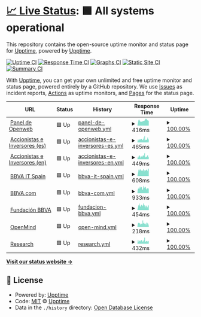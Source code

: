 # [📈 Live Status](https://upptime.github.io/upptime): <!--live status--> **🟩 All systems operational**

This repository contains the open-source uptime monitor and status page for [Upptime](https://upptime.js.org), powered by [Upptime](https://github.com/upptime/upptime).

[![Uptime CI](https://github.com/next-franciscocalle/openweb-uptime/workflows/Uptime%20CI/badge.svg)](https://github.com/next-franciscocalle/openweb-uptime/actions?query=workflow%3A%22Uptime+CI%22)
[![Response Time CI](https://github.com/next-franciscocalle/openweb-uptime/workflows/Response%20Time%20CI/badge.svg)](https://github.com/next-franciscocalle/openweb-uptime/actions?query=workflow%3A%22Response+Time+CI%22)
[![Graphs CI](https://github.com/next-franciscocalle/openweb-uptime/workflows/Graphs%20CI/badge.svg)](https://github.com/next-franciscocalle/openweb-uptime/actions?query=workflow%3A%22Graphs+CI%22)
[![Static Site CI](https://github.com/next-franciscocalle/openweb-uptime/workflows/Static%20Site%20CI/badge.svg)](https://github.com/next-franciscocalle/openweb-uptime/actions?query=workflow%3A%22Static+Site+CI%22)
[![Summary CI](https://github.com/next-franciscocalle/openweb-uptime/workflows/Summary%20CI/badge.svg)](https://github.com/next-franciscocalle/openweb-uptime/actions?query=workflow%3A%22Summary+CI%22)

With [Upptime](https://upptime.js.org), you can get your own unlimited and free uptime monitor and status page, powered entirely by a GitHub repository. We use [Issues](https://github.com/upptime/upptime/issues) as incident reports, [Actions](https://github.com/next-franciscocalle/openweb-uptime/actions) as uptime monitors, and [Pages](https://upptime.github.io/upptime) for the status page.

<!--start: status pages-->
<!-- This summary is generated by Upptime (https://github.com/upptime/upptime) -->
<!-- Do not edit this manually, your changes will be overwritten -->
<!-- prettier-ignore -->
| URL | Status | History | Response Time | Uptime |
| --- | ------ | ------- | ------------- | ------ |
| <img alt="" src="https://favicons.githubusercontent.com/webpublicas.bbva.com" height="13"> [Panel de Openweb](https://webpublicas.bbva.com/) | 🟩 Up | [panel-de-openweb.yml](https://github.com/BBVA-Openweb/openweb-uptime-sites/commits/HEAD/history/panel-de-openweb.yml) | <details><summary><img alt="Response time graph" src="./graphs/panel-de-openweb/response-time-week.png" height="20"> 416ms</summary><br><a href="https://uptime-sites.openweb.bbva/history/panel-de-openweb"><img alt="Response time 416" src="https://img.shields.io/endpoint?url=https%3A%2F%2Fraw.githubusercontent.com%2FBBVA-Openweb%2Fopenweb-uptime-sites%2FHEAD%2Fapi%2Fpanel-de-openweb%2Fresponse-time.json"></a><br><a href="https://uptime-sites.openweb.bbva/history/panel-de-openweb"><img alt="24-hour response time 457" src="https://img.shields.io/endpoint?url=https%3A%2F%2Fraw.githubusercontent.com%2FBBVA-Openweb%2Fopenweb-uptime-sites%2FHEAD%2Fapi%2Fpanel-de-openweb%2Fresponse-time-day.json"></a><br><a href="https://uptime-sites.openweb.bbva/history/panel-de-openweb"><img alt="7-day response time 416" src="https://img.shields.io/endpoint?url=https%3A%2F%2Fraw.githubusercontent.com%2FBBVA-Openweb%2Fopenweb-uptime-sites%2FHEAD%2Fapi%2Fpanel-de-openweb%2Fresponse-time-week.json"></a><br><a href="https://uptime-sites.openweb.bbva/history/panel-de-openweb"><img alt="30-day response time 416" src="https://img.shields.io/endpoint?url=https%3A%2F%2Fraw.githubusercontent.com%2FBBVA-Openweb%2Fopenweb-uptime-sites%2FHEAD%2Fapi%2Fpanel-de-openweb%2Fresponse-time-month.json"></a><br><a href="https://uptime-sites.openweb.bbva/history/panel-de-openweb"><img alt="1-year response time 416" src="https://img.shields.io/endpoint?url=https%3A%2F%2Fraw.githubusercontent.com%2FBBVA-Openweb%2Fopenweb-uptime-sites%2FHEAD%2Fapi%2Fpanel-de-openweb%2Fresponse-time-year.json"></a></details> | <details><summary><a href="https://uptime-sites.openweb.bbva/history/panel-de-openweb">100.00%</a></summary><a href="https://uptime-sites.openweb.bbva/history/panel-de-openweb"><img alt="All-time uptime 100.00%" src="https://img.shields.io/endpoint?url=https%3A%2F%2Fraw.githubusercontent.com%2FBBVA-Openweb%2Fopenweb-uptime-sites%2FHEAD%2Fapi%2Fpanel-de-openweb%2Fuptime.json"></a><br><a href="https://uptime-sites.openweb.bbva/history/panel-de-openweb"><img alt="24-hour uptime 100.00%" src="https://img.shields.io/endpoint?url=https%3A%2F%2Fraw.githubusercontent.com%2FBBVA-Openweb%2Fopenweb-uptime-sites%2FHEAD%2Fapi%2Fpanel-de-openweb%2Fuptime-day.json"></a><br><a href="https://uptime-sites.openweb.bbva/history/panel-de-openweb"><img alt="7-day uptime 100.00%" src="https://img.shields.io/endpoint?url=https%3A%2F%2Fraw.githubusercontent.com%2FBBVA-Openweb%2Fopenweb-uptime-sites%2FHEAD%2Fapi%2Fpanel-de-openweb%2Fuptime-week.json"></a><br><a href="https://uptime-sites.openweb.bbva/history/panel-de-openweb"><img alt="30-day uptime 100.00%" src="https://img.shields.io/endpoint?url=https%3A%2F%2Fraw.githubusercontent.com%2FBBVA-Openweb%2Fopenweb-uptime-sites%2FHEAD%2Fapi%2Fpanel-de-openweb%2Fuptime-month.json"></a><br><a href="https://uptime-sites.openweb.bbva/history/panel-de-openweb"><img alt="1-year uptime 100.00%" src="https://img.shields.io/endpoint?url=https%3A%2F%2Fraw.githubusercontent.com%2FBBVA-Openweb%2Fopenweb-uptime-sites%2FHEAD%2Fapi%2Fpanel-de-openweb%2Fuptime-year.json"></a></details>
| <img alt="" src="https://favicons.githubusercontent.com/accionistaseinversores.bbva.com" height="13"> [Accionistas e Inversores (es)](https://accionistaseinversores.bbva.com/) | 🟩 Up | [accionistas-e-inversores-es.yml](https://github.com/BBVA-Openweb/openweb-uptime-sites/commits/HEAD/history/accionistas-e-inversores-es.yml) | <details><summary><img alt="Response time graph" src="./graphs/accionistas-e-inversores-es/response-time-week.png" height="20"> 465ms</summary><br><a href="https://uptime-sites.openweb.bbva/history/accionistas-e-inversores-es"><img alt="Response time 465" src="https://img.shields.io/endpoint?url=https%3A%2F%2Fraw.githubusercontent.com%2FBBVA-Openweb%2Fopenweb-uptime-sites%2FHEAD%2Fapi%2Faccionistas-e-inversores-es%2Fresponse-time.json"></a><br><a href="https://uptime-sites.openweb.bbva/history/accionistas-e-inversores-es"><img alt="24-hour response time 501" src="https://img.shields.io/endpoint?url=https%3A%2F%2Fraw.githubusercontent.com%2FBBVA-Openweb%2Fopenweb-uptime-sites%2FHEAD%2Fapi%2Faccionistas-e-inversores-es%2Fresponse-time-day.json"></a><br><a href="https://uptime-sites.openweb.bbva/history/accionistas-e-inversores-es"><img alt="7-day response time 465" src="https://img.shields.io/endpoint?url=https%3A%2F%2Fraw.githubusercontent.com%2FBBVA-Openweb%2Fopenweb-uptime-sites%2FHEAD%2Fapi%2Faccionistas-e-inversores-es%2Fresponse-time-week.json"></a><br><a href="https://uptime-sites.openweb.bbva/history/accionistas-e-inversores-es"><img alt="30-day response time 465" src="https://img.shields.io/endpoint?url=https%3A%2F%2Fraw.githubusercontent.com%2FBBVA-Openweb%2Fopenweb-uptime-sites%2FHEAD%2Fapi%2Faccionistas-e-inversores-es%2Fresponse-time-month.json"></a><br><a href="https://uptime-sites.openweb.bbva/history/accionistas-e-inversores-es"><img alt="1-year response time 465" src="https://img.shields.io/endpoint?url=https%3A%2F%2Fraw.githubusercontent.com%2FBBVA-Openweb%2Fopenweb-uptime-sites%2FHEAD%2Fapi%2Faccionistas-e-inversores-es%2Fresponse-time-year.json"></a></details> | <details><summary><a href="https://uptime-sites.openweb.bbva/history/accionistas-e-inversores-es">100.00%</a></summary><a href="https://uptime-sites.openweb.bbva/history/accionistas-e-inversores-es"><img alt="All-time uptime 100.00%" src="https://img.shields.io/endpoint?url=https%3A%2F%2Fraw.githubusercontent.com%2FBBVA-Openweb%2Fopenweb-uptime-sites%2FHEAD%2Fapi%2Faccionistas-e-inversores-es%2Fuptime.json"></a><br><a href="https://uptime-sites.openweb.bbva/history/accionistas-e-inversores-es"><img alt="24-hour uptime 100.00%" src="https://img.shields.io/endpoint?url=https%3A%2F%2Fraw.githubusercontent.com%2FBBVA-Openweb%2Fopenweb-uptime-sites%2FHEAD%2Fapi%2Faccionistas-e-inversores-es%2Fuptime-day.json"></a><br><a href="https://uptime-sites.openweb.bbva/history/accionistas-e-inversores-es"><img alt="7-day uptime 100.00%" src="https://img.shields.io/endpoint?url=https%3A%2F%2Fraw.githubusercontent.com%2FBBVA-Openweb%2Fopenweb-uptime-sites%2FHEAD%2Fapi%2Faccionistas-e-inversores-es%2Fuptime-week.json"></a><br><a href="https://uptime-sites.openweb.bbva/history/accionistas-e-inversores-es"><img alt="30-day uptime 100.00%" src="https://img.shields.io/endpoint?url=https%3A%2F%2Fraw.githubusercontent.com%2FBBVA-Openweb%2Fopenweb-uptime-sites%2FHEAD%2Fapi%2Faccionistas-e-inversores-es%2Fuptime-month.json"></a><br><a href="https://uptime-sites.openweb.bbva/history/accionistas-e-inversores-es"><img alt="1-year uptime 100.00%" src="https://img.shields.io/endpoint?url=https%3A%2F%2Fraw.githubusercontent.com%2FBBVA-Openweb%2Fopenweb-uptime-sites%2FHEAD%2Fapi%2Faccionistas-e-inversores-es%2Fuptime-year.json"></a></details>
| <img alt="" src="https://favicons.githubusercontent.com/shareholdersandinvestors.bbva.com" height="13"> [Accionistas e Inversores (en)](https://shareholdersandinvestors.bbva.com/) | 🟩 Up | [accionistas-e-inversores-en.yml](https://github.com/BBVA-Openweb/openweb-uptime-sites/commits/HEAD/history/accionistas-e-inversores-en.yml) | <details><summary><img alt="Response time graph" src="./graphs/accionistas-e-inversores-en/response-time-week.png" height="20"> 449ms</summary><br><a href="https://uptime-sites.openweb.bbva/history/accionistas-e-inversores-en"><img alt="Response time 449" src="https://img.shields.io/endpoint?url=https%3A%2F%2Fraw.githubusercontent.com%2FBBVA-Openweb%2Fopenweb-uptime-sites%2FHEAD%2Fapi%2Faccionistas-e-inversores-en%2Fresponse-time.json"></a><br><a href="https://uptime-sites.openweb.bbva/history/accionistas-e-inversores-en"><img alt="24-hour response time 442" src="https://img.shields.io/endpoint?url=https%3A%2F%2Fraw.githubusercontent.com%2FBBVA-Openweb%2Fopenweb-uptime-sites%2FHEAD%2Fapi%2Faccionistas-e-inversores-en%2Fresponse-time-day.json"></a><br><a href="https://uptime-sites.openweb.bbva/history/accionistas-e-inversores-en"><img alt="7-day response time 449" src="https://img.shields.io/endpoint?url=https%3A%2F%2Fraw.githubusercontent.com%2FBBVA-Openweb%2Fopenweb-uptime-sites%2FHEAD%2Fapi%2Faccionistas-e-inversores-en%2Fresponse-time-week.json"></a><br><a href="https://uptime-sites.openweb.bbva/history/accionistas-e-inversores-en"><img alt="30-day response time 449" src="https://img.shields.io/endpoint?url=https%3A%2F%2Fraw.githubusercontent.com%2FBBVA-Openweb%2Fopenweb-uptime-sites%2FHEAD%2Fapi%2Faccionistas-e-inversores-en%2Fresponse-time-month.json"></a><br><a href="https://uptime-sites.openweb.bbva/history/accionistas-e-inversores-en"><img alt="1-year response time 449" src="https://img.shields.io/endpoint?url=https%3A%2F%2Fraw.githubusercontent.com%2FBBVA-Openweb%2Fopenweb-uptime-sites%2FHEAD%2Fapi%2Faccionistas-e-inversores-en%2Fresponse-time-year.json"></a></details> | <details><summary><a href="https://uptime-sites.openweb.bbva/history/accionistas-e-inversores-en">100.00%</a></summary><a href="https://uptime-sites.openweb.bbva/history/accionistas-e-inversores-en"><img alt="All-time uptime 100.00%" src="https://img.shields.io/endpoint?url=https%3A%2F%2Fraw.githubusercontent.com%2FBBVA-Openweb%2Fopenweb-uptime-sites%2FHEAD%2Fapi%2Faccionistas-e-inversores-en%2Fuptime.json"></a><br><a href="https://uptime-sites.openweb.bbva/history/accionistas-e-inversores-en"><img alt="24-hour uptime 100.00%" src="https://img.shields.io/endpoint?url=https%3A%2F%2Fraw.githubusercontent.com%2FBBVA-Openweb%2Fopenweb-uptime-sites%2FHEAD%2Fapi%2Faccionistas-e-inversores-en%2Fuptime-day.json"></a><br><a href="https://uptime-sites.openweb.bbva/history/accionistas-e-inversores-en"><img alt="7-day uptime 100.00%" src="https://img.shields.io/endpoint?url=https%3A%2F%2Fraw.githubusercontent.com%2FBBVA-Openweb%2Fopenweb-uptime-sites%2FHEAD%2Fapi%2Faccionistas-e-inversores-en%2Fuptime-week.json"></a><br><a href="https://uptime-sites.openweb.bbva/history/accionistas-e-inversores-en"><img alt="30-day uptime 100.00%" src="https://img.shields.io/endpoint?url=https%3A%2F%2Fraw.githubusercontent.com%2FBBVA-Openweb%2Fopenweb-uptime-sites%2FHEAD%2Fapi%2Faccionistas-e-inversores-en%2Fuptime-month.json"></a><br><a href="https://uptime-sites.openweb.bbva/history/accionistas-e-inversores-en"><img alt="1-year uptime 100.00%" src="https://img.shields.io/endpoint?url=https%3A%2F%2Fraw.githubusercontent.com%2FBBVA-Openweb%2Fopenweb-uptime-sites%2FHEAD%2Fapi%2Faccionistas-e-inversores-en%2Fuptime-year.json"></a></details>
| <img alt="" src="https://favicons.githubusercontent.com/www.bbvaitspain.com" height="13"> [BBVA IT Spain](https://www.bbvaitspain.com) | 🟩 Up | [bbva-it-spain.yml](https://github.com/BBVA-Openweb/openweb-uptime-sites/commits/HEAD/history/bbva-it-spain.yml) | <details><summary><img alt="Response time graph" src="./graphs/bbva-it-spain/response-time-week.png" height="20"> 608ms</summary><br><a href="https://uptime-sites.openweb.bbva/history/bbva-it-spain"><img alt="Response time 608" src="https://img.shields.io/endpoint?url=https%3A%2F%2Fraw.githubusercontent.com%2FBBVA-Openweb%2Fopenweb-uptime-sites%2FHEAD%2Fapi%2Fbbva-it-spain%2Fresponse-time.json"></a><br><a href="https://uptime-sites.openweb.bbva/history/bbva-it-spain"><img alt="24-hour response time 637" src="https://img.shields.io/endpoint?url=https%3A%2F%2Fraw.githubusercontent.com%2FBBVA-Openweb%2Fopenweb-uptime-sites%2FHEAD%2Fapi%2Fbbva-it-spain%2Fresponse-time-day.json"></a><br><a href="https://uptime-sites.openweb.bbva/history/bbva-it-spain"><img alt="7-day response time 608" src="https://img.shields.io/endpoint?url=https%3A%2F%2Fraw.githubusercontent.com%2FBBVA-Openweb%2Fopenweb-uptime-sites%2FHEAD%2Fapi%2Fbbva-it-spain%2Fresponse-time-week.json"></a><br><a href="https://uptime-sites.openweb.bbva/history/bbva-it-spain"><img alt="30-day response time 608" src="https://img.shields.io/endpoint?url=https%3A%2F%2Fraw.githubusercontent.com%2FBBVA-Openweb%2Fopenweb-uptime-sites%2FHEAD%2Fapi%2Fbbva-it-spain%2Fresponse-time-month.json"></a><br><a href="https://uptime-sites.openweb.bbva/history/bbva-it-spain"><img alt="1-year response time 608" src="https://img.shields.io/endpoint?url=https%3A%2F%2Fraw.githubusercontent.com%2FBBVA-Openweb%2Fopenweb-uptime-sites%2FHEAD%2Fapi%2Fbbva-it-spain%2Fresponse-time-year.json"></a></details> | <details><summary><a href="https://uptime-sites.openweb.bbva/history/bbva-it-spain">100.00%</a></summary><a href="https://uptime-sites.openweb.bbva/history/bbva-it-spain"><img alt="All-time uptime 100.00%" src="https://img.shields.io/endpoint?url=https%3A%2F%2Fraw.githubusercontent.com%2FBBVA-Openweb%2Fopenweb-uptime-sites%2FHEAD%2Fapi%2Fbbva-it-spain%2Fuptime.json"></a><br><a href="https://uptime-sites.openweb.bbva/history/bbva-it-spain"><img alt="24-hour uptime 100.00%" src="https://img.shields.io/endpoint?url=https%3A%2F%2Fraw.githubusercontent.com%2FBBVA-Openweb%2Fopenweb-uptime-sites%2FHEAD%2Fapi%2Fbbva-it-spain%2Fuptime-day.json"></a><br><a href="https://uptime-sites.openweb.bbva/history/bbva-it-spain"><img alt="7-day uptime 100.00%" src="https://img.shields.io/endpoint?url=https%3A%2F%2Fraw.githubusercontent.com%2FBBVA-Openweb%2Fopenweb-uptime-sites%2FHEAD%2Fapi%2Fbbva-it-spain%2Fuptime-week.json"></a><br><a href="https://uptime-sites.openweb.bbva/history/bbva-it-spain"><img alt="30-day uptime 100.00%" src="https://img.shields.io/endpoint?url=https%3A%2F%2Fraw.githubusercontent.com%2FBBVA-Openweb%2Fopenweb-uptime-sites%2FHEAD%2Fapi%2Fbbva-it-spain%2Fuptime-month.json"></a><br><a href="https://uptime-sites.openweb.bbva/history/bbva-it-spain"><img alt="1-year uptime 100.00%" src="https://img.shields.io/endpoint?url=https%3A%2F%2Fraw.githubusercontent.com%2FBBVA-Openweb%2Fopenweb-uptime-sites%2FHEAD%2Fapi%2Fbbva-it-spain%2Fuptime-year.json"></a></details>
| <img alt="" src="https://favicons.githubusercontent.com/www.bbva.com" height="13"> [BBVA.com](https://www.bbva.com) | 🟩 Up | [bbva-com.yml](https://github.com/BBVA-Openweb/openweb-uptime-sites/commits/HEAD/history/bbva-com.yml) | <details><summary><img alt="Response time graph" src="./graphs/bbva-com/response-time-week.png" height="20"> 933ms</summary><br><a href="https://uptime-sites.openweb.bbva/history/bbva-com"><img alt="Response time 933" src="https://img.shields.io/endpoint?url=https%3A%2F%2Fraw.githubusercontent.com%2FBBVA-Openweb%2Fopenweb-uptime-sites%2FHEAD%2Fapi%2Fbbva-com%2Fresponse-time.json"></a><br><a href="https://uptime-sites.openweb.bbva/history/bbva-com"><img alt="24-hour response time 842" src="https://img.shields.io/endpoint?url=https%3A%2F%2Fraw.githubusercontent.com%2FBBVA-Openweb%2Fopenweb-uptime-sites%2FHEAD%2Fapi%2Fbbva-com%2Fresponse-time-day.json"></a><br><a href="https://uptime-sites.openweb.bbva/history/bbva-com"><img alt="7-day response time 933" src="https://img.shields.io/endpoint?url=https%3A%2F%2Fraw.githubusercontent.com%2FBBVA-Openweb%2Fopenweb-uptime-sites%2FHEAD%2Fapi%2Fbbva-com%2Fresponse-time-week.json"></a><br><a href="https://uptime-sites.openweb.bbva/history/bbva-com"><img alt="30-day response time 933" src="https://img.shields.io/endpoint?url=https%3A%2F%2Fraw.githubusercontent.com%2FBBVA-Openweb%2Fopenweb-uptime-sites%2FHEAD%2Fapi%2Fbbva-com%2Fresponse-time-month.json"></a><br><a href="https://uptime-sites.openweb.bbva/history/bbva-com"><img alt="1-year response time 933" src="https://img.shields.io/endpoint?url=https%3A%2F%2Fraw.githubusercontent.com%2FBBVA-Openweb%2Fopenweb-uptime-sites%2FHEAD%2Fapi%2Fbbva-com%2Fresponse-time-year.json"></a></details> | <details><summary><a href="https://uptime-sites.openweb.bbva/history/bbva-com">100.00%</a></summary><a href="https://uptime-sites.openweb.bbva/history/bbva-com"><img alt="All-time uptime 100.00%" src="https://img.shields.io/endpoint?url=https%3A%2F%2Fraw.githubusercontent.com%2FBBVA-Openweb%2Fopenweb-uptime-sites%2FHEAD%2Fapi%2Fbbva-com%2Fuptime.json"></a><br><a href="https://uptime-sites.openweb.bbva/history/bbva-com"><img alt="24-hour uptime 100.00%" src="https://img.shields.io/endpoint?url=https%3A%2F%2Fraw.githubusercontent.com%2FBBVA-Openweb%2Fopenweb-uptime-sites%2FHEAD%2Fapi%2Fbbva-com%2Fuptime-day.json"></a><br><a href="https://uptime-sites.openweb.bbva/history/bbva-com"><img alt="7-day uptime 100.00%" src="https://img.shields.io/endpoint?url=https%3A%2F%2Fraw.githubusercontent.com%2FBBVA-Openweb%2Fopenweb-uptime-sites%2FHEAD%2Fapi%2Fbbva-com%2Fuptime-week.json"></a><br><a href="https://uptime-sites.openweb.bbva/history/bbva-com"><img alt="30-day uptime 100.00%" src="https://img.shields.io/endpoint?url=https%3A%2F%2Fraw.githubusercontent.com%2FBBVA-Openweb%2Fopenweb-uptime-sites%2FHEAD%2Fapi%2Fbbva-com%2Fuptime-month.json"></a><br><a href="https://uptime-sites.openweb.bbva/history/bbva-com"><img alt="1-year uptime 100.00%" src="https://img.shields.io/endpoint?url=https%3A%2F%2Fraw.githubusercontent.com%2FBBVA-Openweb%2Fopenweb-uptime-sites%2FHEAD%2Fapi%2Fbbva-com%2Fuptime-year.json"></a></details>
| <img alt="" src="https://favicons.githubusercontent.com/www.fbbva.es" height="13"> [Fundación BBVA](https://www.fbbva.es/) | 🟩 Up | [fundacion-bbva.yml](https://github.com/BBVA-Openweb/openweb-uptime-sites/commits/HEAD/history/fundacion-bbva.yml) | <details><summary><img alt="Response time graph" src="./graphs/fundacion-bbva/response-time-week.png" height="20"> 454ms</summary><br><a href="https://uptime-sites.openweb.bbva/history/fundacion-bbva"><img alt="Response time 454" src="https://img.shields.io/endpoint?url=https%3A%2F%2Fraw.githubusercontent.com%2FBBVA-Openweb%2Fopenweb-uptime-sites%2FHEAD%2Fapi%2Ffundacion-bbva%2Fresponse-time.json"></a><br><a href="https://uptime-sites.openweb.bbva/history/fundacion-bbva"><img alt="24-hour response time 458" src="https://img.shields.io/endpoint?url=https%3A%2F%2Fraw.githubusercontent.com%2FBBVA-Openweb%2Fopenweb-uptime-sites%2FHEAD%2Fapi%2Ffundacion-bbva%2Fresponse-time-day.json"></a><br><a href="https://uptime-sites.openweb.bbva/history/fundacion-bbva"><img alt="7-day response time 454" src="https://img.shields.io/endpoint?url=https%3A%2F%2Fraw.githubusercontent.com%2FBBVA-Openweb%2Fopenweb-uptime-sites%2FHEAD%2Fapi%2Ffundacion-bbva%2Fresponse-time-week.json"></a><br><a href="https://uptime-sites.openweb.bbva/history/fundacion-bbva"><img alt="30-day response time 454" src="https://img.shields.io/endpoint?url=https%3A%2F%2Fraw.githubusercontent.com%2FBBVA-Openweb%2Fopenweb-uptime-sites%2FHEAD%2Fapi%2Ffundacion-bbva%2Fresponse-time-month.json"></a><br><a href="https://uptime-sites.openweb.bbva/history/fundacion-bbva"><img alt="1-year response time 454" src="https://img.shields.io/endpoint?url=https%3A%2F%2Fraw.githubusercontent.com%2FBBVA-Openweb%2Fopenweb-uptime-sites%2FHEAD%2Fapi%2Ffundacion-bbva%2Fresponse-time-year.json"></a></details> | <details><summary><a href="https://uptime-sites.openweb.bbva/history/fundacion-bbva">100.00%</a></summary><a href="https://uptime-sites.openweb.bbva/history/fundacion-bbva"><img alt="All-time uptime 100.00%" src="https://img.shields.io/endpoint?url=https%3A%2F%2Fraw.githubusercontent.com%2FBBVA-Openweb%2Fopenweb-uptime-sites%2FHEAD%2Fapi%2Ffundacion-bbva%2Fuptime.json"></a><br><a href="https://uptime-sites.openweb.bbva/history/fundacion-bbva"><img alt="24-hour uptime 100.00%" src="https://img.shields.io/endpoint?url=https%3A%2F%2Fraw.githubusercontent.com%2FBBVA-Openweb%2Fopenweb-uptime-sites%2FHEAD%2Fapi%2Ffundacion-bbva%2Fuptime-day.json"></a><br><a href="https://uptime-sites.openweb.bbva/history/fundacion-bbva"><img alt="7-day uptime 100.00%" src="https://img.shields.io/endpoint?url=https%3A%2F%2Fraw.githubusercontent.com%2FBBVA-Openweb%2Fopenweb-uptime-sites%2FHEAD%2Fapi%2Ffundacion-bbva%2Fuptime-week.json"></a><br><a href="https://uptime-sites.openweb.bbva/history/fundacion-bbva"><img alt="30-day uptime 100.00%" src="https://img.shields.io/endpoint?url=https%3A%2F%2Fraw.githubusercontent.com%2FBBVA-Openweb%2Fopenweb-uptime-sites%2FHEAD%2Fapi%2Ffundacion-bbva%2Fuptime-month.json"></a><br><a href="https://uptime-sites.openweb.bbva/history/fundacion-bbva"><img alt="1-year uptime 100.00%" src="https://img.shields.io/endpoint?url=https%3A%2F%2Fraw.githubusercontent.com%2FBBVA-Openweb%2Fopenweb-uptime-sites%2FHEAD%2Fapi%2Ffundacion-bbva%2Fuptime-year.json"></a></details>
| <img alt="" src="https://favicons.githubusercontent.com/www.bbvaopenmind.com" height="13"> [OpenMind](https://www.bbvaopenmind.com/) | 🟩 Up | [open-mind.yml](https://github.com/BBVA-Openweb/openweb-uptime-sites/commits/HEAD/history/open-mind.yml) | <details><summary><img alt="Response time graph" src="./graphs/open-mind/response-time-week.png" height="20"> 218ms</summary><br><a href="https://uptime-sites.openweb.bbva/history/open-mind"><img alt="Response time 218" src="https://img.shields.io/endpoint?url=https%3A%2F%2Fraw.githubusercontent.com%2FBBVA-Openweb%2Fopenweb-uptime-sites%2FHEAD%2Fapi%2Fopen-mind%2Fresponse-time.json"></a><br><a href="https://uptime-sites.openweb.bbva/history/open-mind"><img alt="24-hour response time 196" src="https://img.shields.io/endpoint?url=https%3A%2F%2Fraw.githubusercontent.com%2FBBVA-Openweb%2Fopenweb-uptime-sites%2FHEAD%2Fapi%2Fopen-mind%2Fresponse-time-day.json"></a><br><a href="https://uptime-sites.openweb.bbva/history/open-mind"><img alt="7-day response time 218" src="https://img.shields.io/endpoint?url=https%3A%2F%2Fraw.githubusercontent.com%2FBBVA-Openweb%2Fopenweb-uptime-sites%2FHEAD%2Fapi%2Fopen-mind%2Fresponse-time-week.json"></a><br><a href="https://uptime-sites.openweb.bbva/history/open-mind"><img alt="30-day response time 218" src="https://img.shields.io/endpoint?url=https%3A%2F%2Fraw.githubusercontent.com%2FBBVA-Openweb%2Fopenweb-uptime-sites%2FHEAD%2Fapi%2Fopen-mind%2Fresponse-time-month.json"></a><br><a href="https://uptime-sites.openweb.bbva/history/open-mind"><img alt="1-year response time 218" src="https://img.shields.io/endpoint?url=https%3A%2F%2Fraw.githubusercontent.com%2FBBVA-Openweb%2Fopenweb-uptime-sites%2FHEAD%2Fapi%2Fopen-mind%2Fresponse-time-year.json"></a></details> | <details><summary><a href="https://uptime-sites.openweb.bbva/history/open-mind">100.00%</a></summary><a href="https://uptime-sites.openweb.bbva/history/open-mind"><img alt="All-time uptime 100.00%" src="https://img.shields.io/endpoint?url=https%3A%2F%2Fraw.githubusercontent.com%2FBBVA-Openweb%2Fopenweb-uptime-sites%2FHEAD%2Fapi%2Fopen-mind%2Fuptime.json"></a><br><a href="https://uptime-sites.openweb.bbva/history/open-mind"><img alt="24-hour uptime 100.00%" src="https://img.shields.io/endpoint?url=https%3A%2F%2Fraw.githubusercontent.com%2FBBVA-Openweb%2Fopenweb-uptime-sites%2FHEAD%2Fapi%2Fopen-mind%2Fuptime-day.json"></a><br><a href="https://uptime-sites.openweb.bbva/history/open-mind"><img alt="7-day uptime 100.00%" src="https://img.shields.io/endpoint?url=https%3A%2F%2Fraw.githubusercontent.com%2FBBVA-Openweb%2Fopenweb-uptime-sites%2FHEAD%2Fapi%2Fopen-mind%2Fuptime-week.json"></a><br><a href="https://uptime-sites.openweb.bbva/history/open-mind"><img alt="30-day uptime 100.00%" src="https://img.shields.io/endpoint?url=https%3A%2F%2Fraw.githubusercontent.com%2FBBVA-Openweb%2Fopenweb-uptime-sites%2FHEAD%2Fapi%2Fopen-mind%2Fuptime-month.json"></a><br><a href="https://uptime-sites.openweb.bbva/history/open-mind"><img alt="1-year uptime 100.00%" src="https://img.shields.io/endpoint?url=https%3A%2F%2Fraw.githubusercontent.com%2FBBVA-Openweb%2Fopenweb-uptime-sites%2FHEAD%2Fapi%2Fopen-mind%2Fuptime-year.json"></a></details>
| <img alt="" src="https://favicons.githubusercontent.com/www.bbvaresearch.com" height="13"> [Research](https://www.bbvaresearch.com/) | 🟩 Up | [research.yml](https://github.com/BBVA-Openweb/openweb-uptime-sites/commits/HEAD/history/research.yml) | <details><summary><img alt="Response time graph" src="./graphs/research/response-time-week.png" height="20"> 432ms</summary><br><a href="https://uptime-sites.openweb.bbva/history/research"><img alt="Response time 432" src="https://img.shields.io/endpoint?url=https%3A%2F%2Fraw.githubusercontent.com%2FBBVA-Openweb%2Fopenweb-uptime-sites%2FHEAD%2Fapi%2Fresearch%2Fresponse-time.json"></a><br><a href="https://uptime-sites.openweb.bbva/history/research"><img alt="24-hour response time 373" src="https://img.shields.io/endpoint?url=https%3A%2F%2Fraw.githubusercontent.com%2FBBVA-Openweb%2Fopenweb-uptime-sites%2FHEAD%2Fapi%2Fresearch%2Fresponse-time-day.json"></a><br><a href="https://uptime-sites.openweb.bbva/history/research"><img alt="7-day response time 432" src="https://img.shields.io/endpoint?url=https%3A%2F%2Fraw.githubusercontent.com%2FBBVA-Openweb%2Fopenweb-uptime-sites%2FHEAD%2Fapi%2Fresearch%2Fresponse-time-week.json"></a><br><a href="https://uptime-sites.openweb.bbva/history/research"><img alt="30-day response time 432" src="https://img.shields.io/endpoint?url=https%3A%2F%2Fraw.githubusercontent.com%2FBBVA-Openweb%2Fopenweb-uptime-sites%2FHEAD%2Fapi%2Fresearch%2Fresponse-time-month.json"></a><br><a href="https://uptime-sites.openweb.bbva/history/research"><img alt="1-year response time 432" src="https://img.shields.io/endpoint?url=https%3A%2F%2Fraw.githubusercontent.com%2FBBVA-Openweb%2Fopenweb-uptime-sites%2FHEAD%2Fapi%2Fresearch%2Fresponse-time-year.json"></a></details> | <details><summary><a href="https://uptime-sites.openweb.bbva/history/research">100.00%</a></summary><a href="https://uptime-sites.openweb.bbva/history/research"><img alt="All-time uptime 100.00%" src="https://img.shields.io/endpoint?url=https%3A%2F%2Fraw.githubusercontent.com%2FBBVA-Openweb%2Fopenweb-uptime-sites%2FHEAD%2Fapi%2Fresearch%2Fuptime.json"></a><br><a href="https://uptime-sites.openweb.bbva/history/research"><img alt="24-hour uptime 100.00%" src="https://img.shields.io/endpoint?url=https%3A%2F%2Fraw.githubusercontent.com%2FBBVA-Openweb%2Fopenweb-uptime-sites%2FHEAD%2Fapi%2Fresearch%2Fuptime-day.json"></a><br><a href="https://uptime-sites.openweb.bbva/history/research"><img alt="7-day uptime 100.00%" src="https://img.shields.io/endpoint?url=https%3A%2F%2Fraw.githubusercontent.com%2FBBVA-Openweb%2Fopenweb-uptime-sites%2FHEAD%2Fapi%2Fresearch%2Fuptime-week.json"></a><br><a href="https://uptime-sites.openweb.bbva/history/research"><img alt="30-day uptime 100.00%" src="https://img.shields.io/endpoint?url=https%3A%2F%2Fraw.githubusercontent.com%2FBBVA-Openweb%2Fopenweb-uptime-sites%2FHEAD%2Fapi%2Fresearch%2Fuptime-month.json"></a><br><a href="https://uptime-sites.openweb.bbva/history/research"><img alt="1-year uptime 100.00%" src="https://img.shields.io/endpoint?url=https%3A%2F%2Fraw.githubusercontent.com%2FBBVA-Openweb%2Fopenweb-uptime-sites%2FHEAD%2Fapi%2Fresearch%2Fuptime-year.json"></a></details>

<!--end: status pages-->

[**Visit our status website →**](https://upptime.github.io/upptime)

## 📄 License

- Powered by: [Upptime](https://github.com/upptime/upptime)
- Code: [MIT](./LICENSE) © [Upptime](https://upptime.js.org)
- Data in the `./history` directory: [Open Database License](https://opendatacommons.org/licenses/odbl/1-0/)
